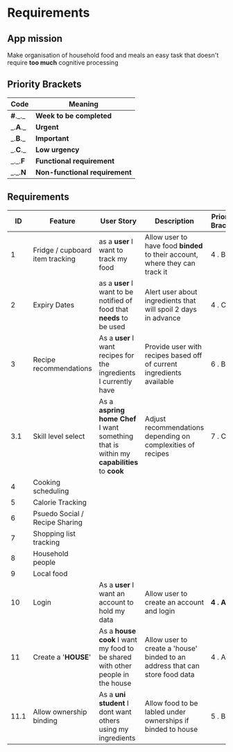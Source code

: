 # Requirements

## App mission

Make organisation of household food and meals an easy task that doesn't require **too much** cognitive processing

## Priority Brackets

| Code        | Meaning                        |
| ----------- | ------------------------------ |
| **#**.\_.\_ | **Week to be completed**       |
| \_.**A**.\_ | **Urgent**                     |
| \_.**B**.\_ | **Important**                  |
| \_.**C**.\_ | **Low urgency**                |
| \_.\_.**F** | **Functional requirement**     |
| \_.\_.**N** | **Non-functional requirement** |

## Requirements

| ID   | Feature                         | User Story                                                                                 | Description                                                                  | Priority Bracket | Complete? |
| ---- | ------------------------------- | ------------------------------------------------------------------------------------------ | ---------------------------------------------------------------------------- | ---------------- | --------- |
| 1    | Fridge / cupboard item tracking | as a **user** I want to track my food                                                      | Allow user to have food **binded** to their account, where they can track it | 4 . B . F        | &cross;   |
| 2    | Expiry Dates                    | as a **user** I want to be notified of food that **needs** to be used                      | Alert user about ingredients that will spoil 2 days in advance               | 4 . C . F        | &cross;   |
| 3    | Recipe recommendations          | As a **user** I want recipes for the ingredients I currently have                          | Provide user with recipes based off of current ingredients available         | 6 . B . F        | &cross;   |
| 3.1  | Skill level select              | As a **aspring home Chef** I want something that is within my **capabilities** to **cook** | Adjust recommendations depending on complexities of recipes                  | 7 . C . N        | &cross;   |
| 4    | Cooking scheduling              |
| 5    | Calorie Tracking                |
| 6    | Psuedo Social / Recipe Sharing  |
| 7    | Shopping list tracking          |
| 8    | Household people                |
| 9    | Local food                      |
| 10   | Login                           | As a **user** I want an account to hold my data                                            | Allow user to create an account and login                                    | **4 . A . F**    | &cross;   |
| 11   | Create a '**HOUSE**'            | As a **house cook** I want my food to be shared with other people in the house             | Allow user to create a 'house' binded to an address that can store food data | 4 . A . F        | &cross;   |
| 11.1 | Allow ownership binding         | As a **uni student** I dont want others using my ingredients                               | Allow food to be labled under ownerships if binded to house                  | 5 . B . N        | &cross;   |

